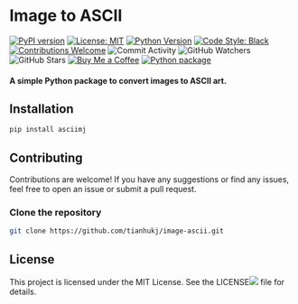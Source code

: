 # Image to ASCII

[![PyPI version](https://badge.fury.io/py/image-ascii.svg)](https://badge.fury.io/py/image-ascii)
[![License: MIT](https://img.shields.io/badge/License-MIT-yellow.svg)](https://opensource.org/licenses/MIT)
[![Python Version](https://img.shields.io/badge/python-3.6%2B-blue.svg)](https://www.python.org/downloads/)
[![Code Style: Black](https://img.shields.io/badge/code%20style-black-000000.svg)](https://github.com/psf/black)
[![Contributions Welcome](https://img.shields.io/badge/contributions-welcome-brightgreen.svg?style=flat)](https://github.com/yourusername/image-ascii/issues)
![Commit Activity](https://img.shields.io/github/commit-activity/y/tianhukj/image-ascii)
![GitHub Watchers](https://img.shields.io/github/watchers/tianhukj/image-ascii?style=social)
![GitHub Stars](https://img.shields.io/github/stars/tianhukj/image-ascii?style=social)
[![Buy Me a Coffee](https://img.shields.io/badge/Donate-Buy%20Me%20A%20Coffee-FF813F.svg?logo=buy-me-a-coffee)](https://www.buymeacoffee.com/tianhukj)
[![Python package](https://github.com/tianhukj/image-ascii/actions/workflows/python-package.yml/badge.svg)](https://github.com/tianhukj/image-ascii/actions/workflows/python-package.yml)


#### A simple Python package to convert images to ASCII art.

## Installation

```bash
pip install asciimj
```

## Contributing
Contributions are welcome! If you have any suggestions or find any issues, feel free to open an issue or submit a pull request.

### Clone the repository
```bash
git clone https://github.com/tianhukj/image-ascii.git
```

## License
This project is licensed under the MIT License. See the LICENSE![](/LICENSE) file for details.
